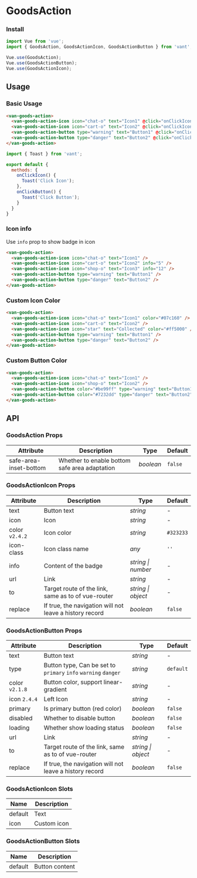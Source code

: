 # GoodsAction

### Install

```js
import Vue from 'vue';
import { GoodsAction, GoodsActionIcon, GoodsActionButton } from 'vant';

Vue.use(GoodsAction);
Vue.use(GoodsActionButton);
Vue.use(GoodsActionIcon);
```

## Usage

### Basic Usage

```html
<van-goods-action>
  <van-goods-action-icon icon="chat-o" text="Icon1" @click="onClickIcon" />
  <van-goods-action-icon icon="cart-o" text="Icon2" @click="onClickIcon" />
  <van-goods-action-button type="warning" text="Button1" @click="onClickButton" />
  <van-goods-action-button type="danger" text="Button2" @click="onClickButton" />
</van-goods-action>
```

```js
import { Toast } from 'vant';

export default {
  methods: {
    onClickIcon() {
      Toast('Click Icon');
    },
    onClickButton() {
      Toast('Click Button');
    }
  }
}
```

### Icon info

Use `info` prop to show badge in icon

```html
<van-goods-action>
  <van-goods-action-icon icon="chat-o" text="Icon1" />
  <van-goods-action-icon icon="cart-o" text="Icon2" info="5" />
  <van-goods-action-icon icon="shop-o" text="Icon3" info="12" />
  <van-goods-action-button type="warning" text="Button1" />
  <van-goods-action-button type="danger" text="Button2" />
</van-goods-action>
```

### Custom Icon Color

```html
<van-goods-action>
  <van-goods-action-icon icon="chat-o" text="Icon1" color="#07c160" />
  <van-goods-action-icon icon="cart-o" text="Icon2" />
  <van-goods-action-icon icon="star" text="Collected" color="#ff5000" />
  <van-goods-action-button type="warning" text="Button1" />
  <van-goods-action-button type="danger" text="Button2" />
</van-goods-action>
```

### Custom Button Color

```html
<van-goods-action>
  <van-goods-action-icon icon="chat-o" text="Icon1" />
  <van-goods-action-icon icon="shop-o" text="Icon2" />
  <van-goods-action-button color="#be99ff" type="warning" text="Button1" />
  <van-goods-action-button color="#7232dd" type="danger" text="Button2" />
</van-goods-action>
```

## API

### GoodsAction Props

| Attribute | Description | Type | Default |
|------|------|------|------|
| safe-area-inset-bottom | Whether to enable bottom safe area adaptation | *boolean* | `false` |

### GoodsActionIcon Props

| Attribute | Description | Type | Default |
|------|------|------|------|
| text | Button text | *string* | - |
| icon | Icon | *string* | - |
| color `v2.4.2` | Icon color | *string* | `#323233` |
| icon-class | Icon class name | *any* | `''` |
| info | Content of the badge | *string \| number* | - |
| url | Link | *string* | - |
| to | Target route of the link, same as to of vue-router | *string \| object* | - |
| replace | If true, the navigation will not leave a history record | *boolean* | `false` |

### GoodsActionButton Props

| Attribute | Description | Type | Default |
|------|------|------|------|
| text | Button text | *string* | - |
| type | Button type, Can be set to `primary` `info` `warning` `danger` | *string* | `default` |
| color `v2.1.8` | Button color, support linear-gradient | *string* | - |
| icon `2.4.4` | Left Icon | *string* | - |
| primary | Is primary button (red color) | *boolean* | `false` |
| disabled | Whether to disable button | *boolean* | `false` |
| loading | Whether show loading status | *boolean* | `false` |
| url | Link | *string* | - |
| to | Target route of the link, same as to of vue-router | *string \| object* | - |
| replace | If true, the navigation will not leave a history record | *boolean* | `false` |

### GoodsActionIcon Slots

| Name | Description |
|------|------|
| default | Text |
| icon | Custom icon |

### GoodsActionButton Slots

| Name | Description |
|------|------|
| default | Button content |
